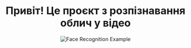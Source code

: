 <h1 align="center">
    <br>
    Привіт! Це проєкт з розпізнавання облич у відео
    <br>
</h1>
<p align="center">
    <img src="https://media.discordapp.net/attachments/1285597572370665572/1349823401237287022/mxSjHud2qOPb5.gif?ex=67d48081&is=67d32f01&hm=64238aa964a936f1961246081de46fd62b94fd991bc99fa94c87aa6aba6f3381&=" alt="Face Recognition Example">
</p>
